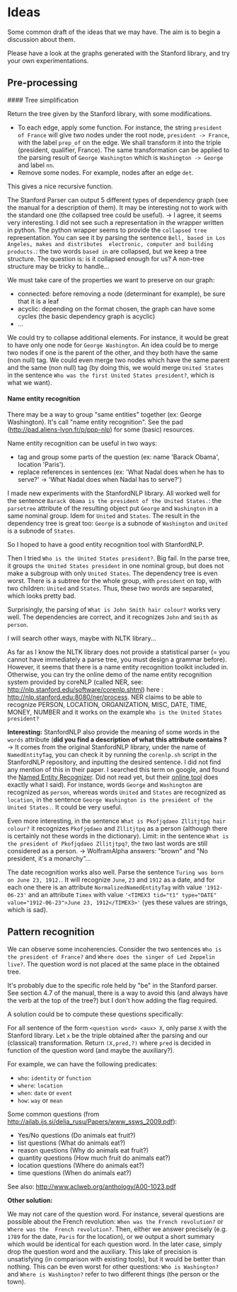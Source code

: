 # Ideas

Some common draft of the ideas that we may have. The aim is to begin a discussion
about them.

Please have a look at the graphs generated with the Stanford library, and try
your own experimentations.

## Pre-processing

#### Tree simplification

Return the tree given by the Stanford library, with some modifications.

* To each edge, apply some function. For instance, the string `president of France`
will give two nodes under the root node, `president -> France`, with the label
`prep_of` on the edge. We shall transform it into the triple (president, qualifier, 
France). The same transformation can be applied to the parsing result of 
`George Washington` which is `Washington -> George` and label `nn`.
* Remove some nodes. For example, nodes after an edge `det`.

This gives a nice recursive function.

The Stanford Parser can output 5 different types of dependency graph (see the manual for a description of them). It may be interesting not to work with the standard one (the collapsed tree could be useful).
-> I agree, it seems very interesting. I did not see such a representation in the wrapper written in python. 
The python wrapper seems to provide the `collapsed tree` representation. You can
see it by parsing the sentence `Bell, based in Los Angeles, makes and distributes 
electronic, computer and building products.`: the two words `based in` are collapsed,
but we keep a tree structure. The question is: is it collapsed enough for us? A
non-tree structure may be tricky to handle...

We must take care of the properties we want to preserve on our graph:
  - connected: before removing a node (determinant for example), be sure that it is a leaf
  - acyclic: depending on the format chosen, the graph can have some cycles (the basic dependency graph is acyclic)
  - ...
  
We could try to collapse additional elements. For instance, it would be great
to have only one node for `George Washington`.
An idea could be to merge two nodes if one is the parent of the other, and they
both have the same (non null) tag.
We could even merge two nodes which have the same parent and the same (non null)
tag (by doing this, we would merge `United States` in the sentence `Who was the
first United States president?`, which is what we want).

#### Name entity recognition

There may be a way to group "same entities" together (ex: George Washington). It's call "name entity recognition". See the pad (http://pad.aliens-lyon.fr/p/ppp-nlp) for some (basic) resources.

Name entity recognition can be useful in two ways:
  - tag and group some parts of the question (ex: name 'Barack Obama', location 'Paris').
  - replace references in sentences (ex: 'What Nadal does when he has to serve?' -> 'What Nadal does when Nadal has to serve?')
  
I made new experiments with the StanfordNLP library. All worked well for the sentence
`Barack Obama is the president of the United States.`: the `parsetree` attribute 
of the resulting object put `George` and `Washington` in a same nominal group. Idem 
for `United` and `States`. The result in the dependency tree is great too: `George` 
is a subnode of `Washington` and `United` is a subnode of `States`.

So I hoped to have a good entity recognition tool with StanfordNLP.

Then I tried `Who is the United States president?`. Big fail. In the parse tree, 
it groups `the United States president` in one nominal group, but does not make 
a subgroup with only `United States`.
The dependency tree is even worst. There is a subtree for the whole group, with 
`president` on top, with two children: `United` and `States`. Thus, these two words 
are separated, which looks pretty bad.

Surprisingly, the parsing of `What is John Smith hair colour?` works very well.
The dependencies are correct, and it recognizes `John` and `Smith` as `person`.

I will search other ways, maybe with NLTK library...

As far as I know the NLTK library does not provide a statistical parser (= you cannot have immediately a parse tree, you must design a grammar before). However, it seems that there is a name entity recognition toolkit included in. Otherwise, you can try the online demo of the name entity recognition system provided by coreNLP (called NER, see: http://nlp.stanford.edu/software/corenlp.shtml) here : http://nlp.stanford.edu:8080/ner/process. NER claims to be able to recognize PERSON, LOCATION, ORGANIZATION, MISC, DATE, TIME, MONEY, NUMBER and it works on the example `Who is the United States president?`

**Interesting:** StanfordNLP also provide the meaning of some words in the `words`
attribute (__did you find a description of what this attribute contains ?__ -> It 
comes from the original StanfordNLP library, under the name of `NamedEntityTag`, 
you can check it by running the `corenlp.sh` script in the StanfordNLP repository,
and inputting the desired sentence. I did not find any mention of this in their
paper. I searched this term on google, and found the [Named Entity Recognizer](http://nlp.stanford.edu/software/CRF-NER.shtml).
Did not read yet, but their [online tool](http://nlp.stanford.edu:8080/ner/process)
does exactly what I said). For instance, words `George` and `Washington` are recognized as `person`,
whereas words `United` and `States` are recognized as `location`, in the sentence
`George Washington is the president of the United States.`. It could be very
useful.

Even more interesting, in the sentence `What is Pkofjqdaeo Zllitjtpq hair colour?` 
it recognizes `Pkofjqdaeo` and `Zllitjtpq` as a person (although there is certainly 
not these words in the dictionary).
Limit: in the sentence `What is the president of Pkofjqdaeo Zllitjtpq?`, the two 
last words are still considered as a person.
-> WolframAlpha answers: "brown" and "No president, it's a monarchy"...

The date recognition works also well. Parse the sentence `Turing was born on June 23, 1912.`.
It will recognize `June`, `23` and `1912` as a date, and for each one there is an
attribute `NormalizedNamedEntityTag` with value `'1912-06-23'` and an attribute
`Timex` with value `'<TIMEX3 tid="t1" type="DATE" value="1912-06-23">June 23, 1912</TIMEX3>'`
(yes these values are strings, which is sad).

  
## Pattern recognition

We can observe some incoherencies. 
Consider the two sentences `Who is the president of France?` and `Where does the
singer of Led Zeppelin live?`. The question word is not placed at the same place 
in the obtained tree.

It's probably due to the specific role held by "be" in the Stanford parser. See section 4.7 of the manual, there is a way to avoid this (and always have the verb at the top of the tree?) but I don't how adding the flag required.

A solution could be to compute these questions specifically:

For all sentence of the form `<question word> <aux> X`, only parse `X` with the 
Stanford library. Let `x` be the triple obtained after the parsing and our (classical)
transformation. Return `(X,pred,?)` where `pred` is decided in function of the 
question word (and maybe the auxiliary?). 

For example, we can have the following predicates:

* `who`: `identity` or `function`
* `where`: `location`
* `when`: `date` or `event`
* `how`: `way` or `mean`

Some common questions (from http://ailab.ijs.si/delia_rusu/Papers/www_ssws_2009.pdf):

* Yes/No questions (Do animals eat fruit?)
* list questions (What do animals eat?)
* reason questions (Why do animals eat fruit?)
* quantity questions (How much fruit do animals eat?)
* location questions (Where do animals eat?)
* time questions (When do animals eat?)

See also: http://www.aclweb.org/anthology/A00-1023.pdf

**Other solution:**

We may not care of the question word. For instance, several questions are possible
about the French revolution: `When was the French revolution?` or `Where was the 
French revolution?`. Then, either we answer precisely (e.g. `1789` for the date, 
`Paris` for the location), or we output a short summary which would be identical 
for each question word. In the later case, simply drop the question word and the 
auxiliary. This lake of precision is unsatisfying (in comparison with existing
tools), but it would be better than nothing. This can be even worst for other
questions: `Who is Washington?` and `Where is Washington?` refer to two different
things (the person or the town).


